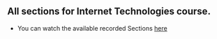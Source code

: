 ## All sections for Internet Technologies course.

- You can watch the available recorded Sections [here](https://www.youtube.com/playlist?list=PLXCOEABS5y30dLTiWEEiwerieiqpVijG9)
